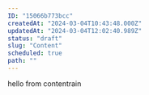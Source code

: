 ```yaml
---
ID: "15066b773bcc"
createdAt: "2024-03-04T10:43:48.000Z"
updatedAt: "2024-03-04T12:02:40.989Z"
status: "draft"
slug: "Content"
scheduled: true
path: ""
---
```

hello from contentrain